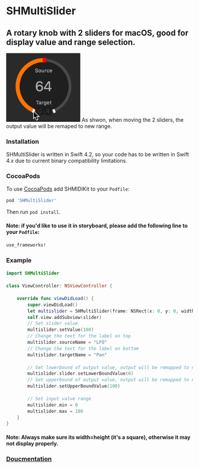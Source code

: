 # SHMultiSlider

## A rotary knob with 2 sliders for macOS, good for display value and range selection.

<img width=200 src="https://raw.githubusercontent.com/Rexhits/SHMultiSlider/master/Demo.gif">
As shwon, when moving the 2 sliders, the output value will be remaped to new range.

### Installation
SHMultiSlider is written in Swift 4.2, so your code has to be written in Swift 4.x due to current binary compatibility limitations.

### CocoaPods
To use [CocoaPods](https://cocoapods.org) add SHMIDIKit to your `Podfile`:

```ruby
pod 'SHMultiSlider'
```
Then run `pod install`.

#### Note: if you'd like to use it in storyboard, please add the following line to your `Podfile`:
```ruby
use_frameworks!
```

### Example
```swift
import SHMultiSlider

class ViewController: NSViewController {

    override func viewDidLoad() {
        super.viewDidLoad()
        let multislider = SHMultiSlider(frame: NSRect(x: 0, y: 0, width: 100, height: 100))
        self.view.addSubview(slider)
        // Set slider value
        multislider.setValue(100)
        // Change the text for the label on top
        multislider.sourceName = "LFO"
        // Change the text for the label on bottom
        multislider.targetName = "Pan"
        
        // Set lowerbound of output value, output will be remapped to new range
        multislider.slider.setLowerBoundValue(0)
        // Set upperbound of output value, output will be remapped to new range
        multislider.setUpperBoundValue(100)
        
        // Set input value range
        multislider.min = 0
        multislider.max = 100
    }
}
```
#### Note: Always make sure its width=height (it's a square), otherwise it may not display properly. 
### [Doucmentation](https://rexhits.github.io/SHMultiSlider/)
